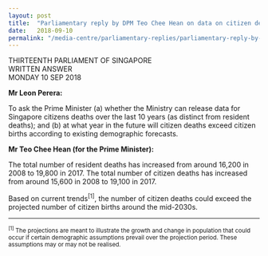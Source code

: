 ```yaml
---
layout: post
title:  "Parliamentary reply by DPM Teo Chee Hean on data on citizen deaths"
date:   2018-09-10
permalink: "/media-centre/parliamentary-replies/parliamentary-reply-by-dpm-teo-chee-hean-on-data-on-citizen-deaths"
---
```


THIRTEENTH PARLIAMENT OF SINGAPORE  
WRITTEN ANSWER  
MONDAY 10 SEP 2018  

**Mr Leon Perera:**

To ask the Prime Minister (a) whether the Ministry can release data for Singapore citizens deaths over the last 10 years (as distinct from resident deaths); and (b) at what year in the future will citizen deaths exceed citizen births according to existing demographic forecasts.

**Mr Teo Chee Hean (for the Prime Minister):**  

The total number of resident deaths has increased from around 16,200 in 2008 to 19,800 in 2017. The total number of citizen deaths has increased from around 15,600 in 2008 to 19,100 in 2017.

Based on current trends<sup>[1]</sup>, the number of citizen deaths could exceed the projected number of citizen births around the mid-2030s.

---

<sub><sup>[1]</sup> The projections are meant to illustrate the growth and change in population that could occur if certain demographic assumptions prevail over the projection period. These assumptions may or may not be realised.</sub>

